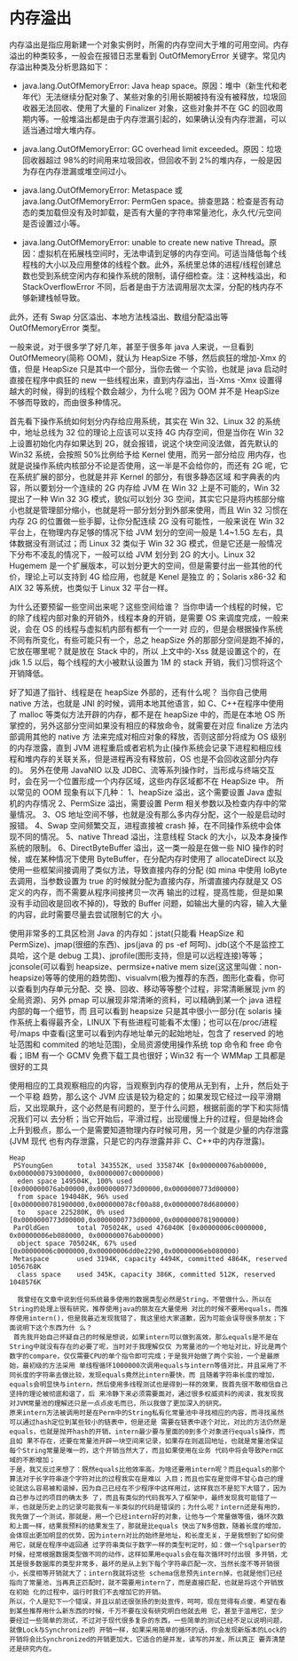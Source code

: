 # 内存溢出

内存溢出是指应用新建一个对象实例时，所需的内存空间大于堆的可用空间。内存溢出的种类较多，一般会在报错日志里看到 OutOfMemoryError 关键字。常见内存溢出种类及分析思路如下：

- java.lang.OutOfMemoryError: Java heap space。原因：堆中（新生代和老年代）无法继续分配对象了、某些对象的引用长期被持有没有被释放，垃圾回收器无法回收、使用了大量的 Finalizer 对象，这些对象并不在 GC 的回收周期内等。一般堆溢出都是由于内存泄漏引起的，如果确认没有内存泄漏，可以适当通过增大堆内存。

- java.lang.OutOfMemoryError: GC overhead limit exceeded。原因：垃圾回收器超过 98%的时间用来垃圾回收，但回收不到 2%的堆内存，一般是因为存在内存泄漏或堆空间过小。

- java.lang.OutOfMemoryError: Metaspace 或 java.lang.OutOfMemoryError: PermGen space。排查思路：检查是否有动态的类加载但没有及时卸载，是否有大量的字符串常量池化，永久代/元空间是否设置过小等。

- java.lang.OutOfMemoryError: unable to create new native Thread。原因：虚拟机在拓展栈空间时，无法申请到足够的内存空间。可适当降低每个线程栈的大小以及应用整体的线程个数。此外，系统里总体的进程/线程创建总数也受到系统空闲内存和操作系统的限制，请仔细检查。注：这种栈溢出，和 StackOverflowError 不同，后者是由于方法调用层次太深，分配的栈内存不够新建栈帧导致。

此外，还有 Swap 分区溢出、本地方法栈溢出、数组分配溢出等 OutOfMemoryError 类型。

一般来说，对于很多学了好几年，甚至于很多年 java 人来说，一旦看到 OutOfMemeory(简称 OOM)，就认为 HeapSize 不够，然后疯狂的增加-Xmx 的值，但是 HeapSize 只是其中一个部分，当你去做一 个实验，也就是 java 启动时直接在程序中疯狂的 new 一些线程出来，直到内存溢出，当-Xms -Xmx 设置得越大的时候，得到的线程个数会越少，为什么呢？因为 OOM 并不是 HeapSize 不够而导致的，而由很多种情况。

首先看下操作系统如何划分内存给应用系统，其实在 Win 32、Linux 32 的系统中，地址总线为 32 位的理论上应该可以支持 4G 内存空间，但是当你在 Win 32 上设置初始化内存如果达到 2G，就会报错，说这个块空间没法做，首先默认的 Win32 系统，会按照 50%比例给予给 Kernel 使用，而另一部分给应 用内存，也就是说操作系统内核部分不论是否使用，这一半是不会给你的，而还有 2G 呢，它在系统扩展的部分，也就是并非 Kernel 的部分，有很多静态区域 和字典表的内容，所以要划分一个连续的 2G 内存给 JVM 在 Win 32 上是不可能的，Win 32 提出了一种 Win 32 3G 模式，貌似可以划分 3G 空间，其实它只是将内核部分缩小也就是管理部分缩小，也就是将一部分划分到外部来使用，而且 Win 32 习惯在内存 2G 的位置做一些手脚，让你分配连续 2G 没有可能性，一般来说在 Win 32 平台上，在物理内存足够的情况下给 JVM 划分的空间一般是 1.4~1.5G 左右，具体数据没有测试过；而 Linux 32 类似于 Win 32 3G 模式，但是它还是一般情况下分布不凌乱的情况下，一般可以给 JVM 划分到 2G 的大小。Linux 32 Hugemem 是一个扩展版本，可以划分更大的空间，但是需要付出一些其他的代价，理论上可以支持到 4G 给应用，也就是 Kenel 是独立 的；Solaris x86-32 和 AIX 32 等系统，也类似于 Linux 32 平台一样。

为什么还要预留一些空间出来呢？这些空间给谁？
当你申请一个线程的时候，它的除了线程内部对象的开销外，线程本身的开销，是需要 OS 来调度完成，一般来说，会在 OS 的线程与虚拟机内部有都有一个一一对 应的，但是会根据操作系统不同有所变化，有些可能只有一个，总之 heapSize 外的那部分空间是跑不掉的，它放在哪里呢？就是放在 Stack 中的，所以 上文中的-Xss 就是设置这个的，在 jdk 1.5 以后，每个线程的大小被默认设置为 1M 的 stack 开销，我们习惯将这个开销降低。

好了知道了指针、线程是在 heapSize 外部的，还有什么呢？
当你自己使用 native 方法，也就是 JNI 的时候，调用本地其他语言，如 C、C++在程序中使用了 malloc 等类似方法开辟的内存，都不是在 heapSize 中的，而是在本地 OS 所掌控的，另外这部分空间如果没有相应的释放命令，就需要在对应 finalize 方法内部调用其他的 native 方 法来完成对相应对象的释放，否则这部分将成为 OS 级别的内存泄露，直到 JVM 进程重启或者宕机为止(操作系统会记录下进程和相应线程和堆内存的关联关系，但是进程再没有释放前，OS 也是不会回收这部分内存的)。
另外在使用 JavaNIO 以及 JDBC、流等系列操作时，当形成与终端交互时，会在另一个位置形成一个内存区域，这些内存区域都不在 HeapSize 中。
所以常见的 OOM 现象有以下几种：
1、heapSize 溢出，这个需要设置 Java 虚拟机的内存情况
2、PermSize 溢出，需要设置 Perm 相关参数以及检查内存中的常量情况。
3、OS 地址空间不够，也就是没有那么多内存分配，这个一般是启动时报错。
4、Swap 空间频繁交互，进程直接被 crash 掉，在不同操作系统中会体现不同的情况。
5、native Thread 溢出，注意线程 Stack 的大小，以及本身操作系统的限制。
6、DirectByteBuffer 溢出，这一类一般是在做一些 NIO 操作的时 候，或在某种情况下使用 ByteBuffer，在分配内存时使用了 allocateDirect 以及使用一些框架间接调用了类似方法，导致直接内存的分配 (如 mina 中使用 IoByte 去调用，当参数设置为 true 的时候就分配为直接内存，所谓直接内存就是又 OS 定义的内存，而不需要从程序间接拷贝一次再 输出的过程，提高性能，但是如果没有手动回收是回收不掉的)，导致的 Buffer 问题，如输出大量的内容，输入大量的内容，此时需要尽量去尝试限制它的大 小。

使用非常多的工具区检测 Java 的内存如：jstat(只能看 HeapSize 和 PermSize)、jmap(很细的东西)、jps(java 的 ps -ef 呵呵)、jdb(这个不是监控工具哈，这个是 debug 工具)、jprofile(图形支持，但是可以远程连接)等等；jconsole(可以看到 heapsize、permsize+native mem size(这这里叫做：non-heapsize)等等的使用的趋势图)、visualvm(极为推荐的东西，图形化查看，你可以查看到内存单元分配、交 换、回收、移动等等整个过程，非常清晰展现 jvm 的全局资源)、另外 pmap 可以展现非常清晰的资料，可以精确到某一个 java 进程内部的每一个细节，而 且可以看到 heapsize 只是其中很小一部分(在 solaris 操作系统上看得最齐全，LINUX 下有些进程可能看不太懂)；也可以在/proc/进程 号/maps 中查看(这里可以看到内存地址单元的起始地址，包含了 reserved 的地址范围和 commited 的地址范围)，全局资源使用操作系统 top 命令和 free 命令看；IBM 有一个 GCMV 免费下载工具也很好；Win32 有一个 WMMap 工具都是很好的工具

使用相应的工具观察相应的内容，当观察到内存的使用从无到有，上升，然后处于一个平稳 趋势，那么这个 JVM 应该是较为稳定的；如果发现它经过一段平滑期后，又出现飙升，这个必然是有问题的，至于什么问题，根据前面的学下和实际情况我们可以 去分析；当它开始后，平滑过程，出现缓慢上升的过程，但是始终会上升到极点，那么一个是需要知道物理内存时候可用，另一个就是少量的内存泄露(JVM 现代 也有内存泄露，只是它的内存泄露并非 C、C++中的内存泄露)。

```
Heap
 PSYoungGen      total 343552K, used 335874K [0x000000076ab00000, 0x0000000793000000, 0x00000007c0000000)
  eden space 149504K, 100% used [0x000000076ab00000,0x0000000773d00000,0x0000000773d00000)
  from space 194048K, 96% used [0x0000000781900000,0x000000078cf00a88,0x000000078d680000)
  to   space 225280K, 0% used [0x0000000773d00000,0x0000000773d00000,0x0000000781900000)
 ParOldGen       total 705024K, used 476040K [0x00000006c0000000, 0x00000006eb080000, 0x000000076ab00000)
  object space 705024K, 67% used [0x00000006c0000000,0x00000006dd0e2290,0x00000006eb080000)
 Metaspace       used 3194K, capacity 4494K, committed 4864K, reserved 1056768K
  class space    used 345K, capacity 386K, committed 512K, reserved 1048576K
```

      我曾经在文章中说到任何系统最多使用的数据类型必然是String，不管做什么，所以在String的处理上很有研究，推荐使用java的朋友在大量使用 对比的时候不要用equals，而推荐使用intern()，但是我最近发现我错了，我这里给大家道歉，因为可能会误导很多朋友；下面说明下这个东西为什 么？
     首先我开始自己怀疑自己的时候是想说，如果intern可以做到高效，那么equals是不是在String中就没有存在的必要了呢，当时对于我理解仅仅 为常量池的一个地址对比，好比是两个数字的compare，仅仅需要CPU的单个指令即可完成；于是我开始做了两个实验，一个是最原始，最初级的方法采用 单线程循环1000000次调用equals与intern等值对比，并且采用了不同长度的字符串去做比较，发现equals竟然比intern要快，而 且随着字符串长度的增加，equals会明显快与intern，然后使用多线程测试也是得到一样的效果，我首先很不敢相信自己坚持的理论被彻底和谐了，后 来冷静下来必须需要面对，通过很多权威资料的阅读，我发现我对JVM常量池的理解还只是一点点皮毛而已，所以我做了更加深入的研究。
    原来intern方法被调用时是在Perm中的String私有化常量池中寻找相应的内容，而寻找虽然可以通过hash定位到某些较小的链表中，但是还是 需要在链表中逐个对比，对比的方法仍然是equals，也就是抛开hash的开销，intern最少要与里面的0到多个对象进行equals操作，而且如 果不存在，还要在常量池开辟一块空间来记录，如果存在则返回地址，也就是常量池保证每个String常量是唯一的，这个开销当然大了，而且如果使用在业务 代码中将会导致Perm区域的不断增加；
    于是，我又反过来想了：既然equals比他效率高，为啥还要用intern呢？而且equals的那个算法对于长字符串逐个字符对比的过程我实在是难以 入目；而且也实在是觉得不甘心自己的理论就这么容易被和谐掉，因为自己已经在不少程序中这样用过，这样我岂不是犯下大错了，因为自己参与过的项目的确太多 了，而且有类似的代码我写入了框架中，最终发现我可能错了一半，也就是历史上的记录可能我有一半类似的代码是错误的；为什么呢？intern还是有用的，我先做了一个测试，那就是，用一个已经intern好的对象，让他与一个常量做等值，循环次数和上面一样，结果我预料的结果发生了，那就是比equals 快出了N多倍数，随着长度的增加，会体现出更加明显的优势，因为intern对比的始终是地址，和长度无关，于是我想到了如何使用它，就是在程序中返回通 过字符串类似于数字一样的类型判定时，如：做一个sqlparser的时候，经常根据数据类型做不同的动作，这样如果用equals会在每次循环时付出很 多开销，尤其是很多数据库的类型非常多，最坏的是从上到下每个字符串匹配一次，当然长度不等开销很小，长度相等开销就大了；intern我就将这些 schema信息预先intern掉，也就是他们已经指向了常量池，当再真正匹配时，就不需要用intern了，而是直接匹配，也就是将这个开销放在初始 化的过程中，运行时我们不去增加它的开销。
    所以，个人是犯下一个错误，并且以前还很张扬的到处宣传，呵呵，现在觉得有点傻，希望在看到某些推荐用什么新东西的时候，千万不要在没有研究明白他就去用 它，甚至于滥用它，至少要经过一些简单的测试，不过对于现代很多复杂的东西，一些简单的测试已经不足以说明问题，就像Lock与Synchronize的 开销一样，如果采用简单的循环的话，你会发现新版本的Lock的开销将会比Synchronized的开销更加大，它适合的是并发，读写的并发，所以真正 要弄清楚还是研究内在。
